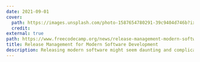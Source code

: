 ```yaml
---
date: 2021-09-01
cover:
  path: https://images.unsplash.com/photo-1587654780291-39c9404d746b?ixlib=rb-4.0.3&ixid=MnwxMjA3fDB8MHxwaG90by1wYWdlfHx8fGVufDB8fHx8&auto=format&fit=crop
  credit:
external: true
path: https://www.freecodecamp.org/news/release-management-modern-software-development/
title: Release Management for Modern Software Development
description: Releasing modern software might seem daunting and complicated. In this article, I'll expand on the concepts involved in the process, from managing dependencies to building in the cloud.
---
```

